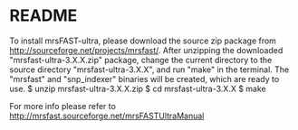 # README #

To install mrsFAST-ultra, please download the source zip package from http://sourceforge.net/projects/mrsfast/. After unzipping the downloaded "mrsfast-ultra-3.X.X.zip" package, change the current directory to the source directory "mrsfast-ultra-3.X.X", and run "make" in the terminal. The "mrsfast" and "snp_indexer" binaries will be created, which are ready to use.
$ unzip mrsfast-ultra-3.X.X.zip
$ cd mrsfast-ultra-3.X.X
$ make

For more info please refer to http://mrsfast.sourceforge.net/mrsFASTUltraManual
